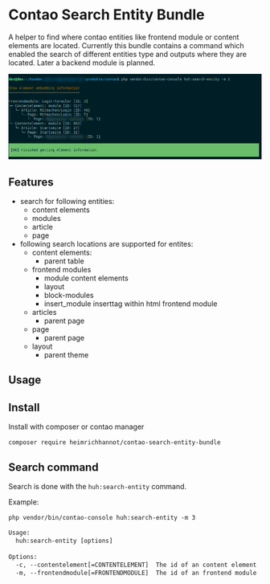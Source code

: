 # Contao Search Entity Bundle

A helper to find where contao entities like frontend module or content elements are located. Currently this bundle contains a command which enabled the search of different entities type and outputs where they are located. Later a backend module is planned.

![](docs/screenshot_command.png)

## Features

- search for following entities:
    - content elements
    - modules
    - article
    - page
- following search locations are supported for entites:
    - content elements:
        - parent table
    - frontend modules
        - module content elements
        - layout
        - block-modules
        - insert_module inserttag within html frontend module
    - articles
        - parent page
    - page
        - parent page
    - layout
        - parent theme
    
## Usage

## Install 

Install with composer or contao manager

    composer require heimrichhannot/contao-search-entity-bundle

## Search command

Search is done with the `huh:search-entity` command.

Example:

    php vendor/bin/contao-console huh:search-entity -m 3

```
Usage:
  huh:search-entity [options]

Options:
  -c, --contentelement[=CONTENTELEMENT]  The id of an content element
  -m, --frontendmodule[=FRONTENDMODULE]  The id of an frontend module
```